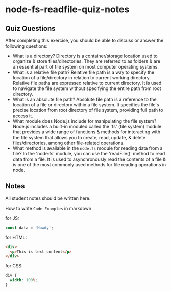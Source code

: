 # node-fs-readfile-quiz-notes

## Quiz Questions

After completing this exercise, you should be able to discuss or answer the following questions:

- What is a directory?
  Directory is a container/storage location used to organize & store files/directories. They are referred to as folders & are an essential part of file system on most computer operating systems.
- What is a relative file path?
  Relative file path is a way to specify the location of a file/directory in relation to current working directory. Relative file paths are expressed relative to current directory. It is used to navigate the file system without specifying the entire path from root directory.
- What is an absolute file path?
  Absolute file path is a reference to the location of a file or directory within a file system. It specifies the file's precise location from root directory of file system, providing full path to access it.
- What module does Node.js include for manipulating the file system?
  Node.js includes a built-in moduled called the 'fs' (file system) module that provides a wide range of functions & methods for interacting with the file system that allows you to create, read, update, & delete files/directories, among other file-related operations.
- What method is available in the `node:fs` module for reading data from a file?
  In the 'node:fs' module, you can use the 'readFile()' method to read data from a file. It is used to asynchronously read the contents of a file & is one of the most commonly used methods for file reading operations in node.

## Notes

All student notes should be written here.

How to write `Code Examples` in markdown

for JS:

```javascript
const data = 'Howdy';
```

for HTML:

```html
<div>
  <p>This is text content</p>
</div>
```

for CSS:

```css
div {
  width: 100%;
}
```
